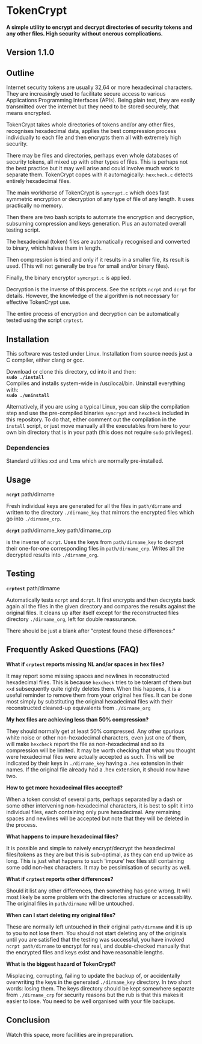 # TokenCrypt

**A simple utility to encrypt and decrypt directories of security tokens and any other files.
High security without onerous complications.**

## Version 1.1.0  

## Outline

Internet security tokens are usually 32,64 or more hexadecimal characters. 
They are increasingly used to facilitate secure access to various 
Applications Programming Interfaces (APIs). Being plain text,
they are easily transmitted over the internet but they need to be stored securely,
that means encrypted. 

TokenCrypt takes whole directories of tokens
and/or any other files, recognises hexadecimal data, applies the best compression 
process individually to each file and then encrypts them all with extremely high security.

There may be files and directories, perhaps even whole databases of security tokens,
all mixed up with other types of files. This is perhaps not the best practice but 
it may well arise and could involve much work to separate them. TokenCrypt copes with it
automagically: `hexcheck.c` detects entirely hexadecimal files.

The main workhorse of TokenCrypt is `symcrypt.c` which does fast symmetric
encryption or decryption of any type of file of any length. It uses practically no memory.

Then there are two bash scripts to automate the encryption and decryption,
subsuming compression and keys generation. Plus an automated overall testing script.

The hexadecimal (token) files are automatically recognised and converted to binary, 
which halves them in length.

Then compression is tried and only if it results in a smaller file, its result is used.
(This will not generally be true for small and/or binary files).

Finally, the binary encryptor `symcrypt.c` is applied.

Decryption is the inverse of this process. See the scripts `ncrpt` and `dcrpt` for details.
However, the knowledge of the algorithm is not necessary for effective TokenCrypt use.

The entire process of encryption and decryption can be automatically
tested using the script `crptest`.

## Installation

This software was tested under Linux. 
Installation from source needs just a C compiler, either clang or gcc.

Download or clone this directory, cd into it and then:  
**`sudo ./install`**  
Compiles and installs system-wide in /usr/local/bin. Uninstall everything with:  
**`sudo ./uninstall`**

Alternatively, if you are using a typical Linux, you can skip the compilation step
and use the pre-compiled binaries `symcrypt` and `hexcheck` included in this repository.
To do that, either comment out the compilation in the `install` script, or just move manually 
all the executables from here to your own bin directory that is in your path 
(this does not require `sudo` privileges).

### Dependencies

Standard utilities `xxd` and `lzma` which are normally pre-installed.

## Usage

**`ncrpt`** path/dirname

Fresh individual keys are generated for all the files in `path/dirname` and
written to the directory `./dirname_key` that mirrors the encrypted files
which go into `./dirname_crp`.

**`dcrpt`** path/dirname_key path/dirname_crp

is the inverse of `ncrpt`. Uses the keys from  `path/dirname_key` to decrypt 
their one-for-one corresponding files in `path/dirname_crp`.
Writes all the decrypted results into `./dirname_org`.

## Testing

**`crptest`** path/dirname 

Automatically tests `ncrpt` and `dcrpt`. It first encrypts and then decrypts back again all the files in the given directory
and compares the results against the original files. It cleans up after itself except for
the reconstructed files directory `./dirname_org`, left for double reassurance.

There should be just a blank after "crptest found these differences:"

## Frequently Asked Questions (FAQ)

**What if `crptest` reports missing NL and/or spaces in hex files?**

It may report some missing spaces and newlines in reconstructed hexadecimal files.
This is because `hexcheck` tries to be tolerant of them but `xxd` subsequently
quite rightly deletes them. When this happens, it is a useful reminder to remove them
from your original hex files. It can be done most simply by substituting the 
original hexadecimal files with their reconstructed cleaned-up equivalents from `./dirname_org`

**My hex files are achieving less than 50% compression?**

They should normally get at least 50% compressed.
Any other spurious white noise or other non-hexadecimal characters, even just one of them,
will make `hexcheck` report the file as non-hexadecimal and so its compression will
be limited. It may be worth checking that what you thought were hexadecimal files
were actually accepted as such. This will be indicated by their keys in `./dirname_key`
having a `.hex` extension in their names. If the original file already had a .hex extension,
it should now have two.

**How to get more hexadecimal files accepted?**

When a token consist of several parts, perhaps separated by a dash or some
other intervening non-hexadecimal characters, it is best to split it into individual
files, each containing only pure hexadecimal. Any remaining spaces and newlines 
will be accepted but note that they will be deleted in the process.

**What happens to impure hexadecimal files?**

It is possible and simple to naively encrypt/decrypt the hexadecimal files/tokens
as they are but this is sub-optimal, as they can end up twice as long. 
This is just what happens to such 'impure' hex files still containing some odd non-hex characters.
It may be pessimisation of security as well.

**What if `crptest` reports other differences?**

Should it list any other differences, then something has gone wrong. It will most
likely be some problem with the directories structure or accessability.
The original files in `path/dirname` will be untouched.

**When can I start deleting my original files?**

These are normally left untouched in their original `path/dirname` and it is up to you
to not lose them. You should not start deleting any of the originals until you 
are satisfied that the testing was successful, you have invoked `ncrpt path/dirname` 
to encrypt for real, and double-checked manually that the encrypted files and keys exist
and have reasonable lengths.

**What is the biggest hazard of TokenCrypt?**

Misplacing, corrupting, failing to update the backup of, or accidentally overwriting the keys in the generated
`./dirname_key` directory. In two short words: losing them. The keys directory should be kept somewhere separate from 
`./dirname_crp` for security reasons but the rub is that this makes it easier to lose.
You need to be well organised with your file backups.

## Conclusion

Watch this space, more facilities are in preparation.
